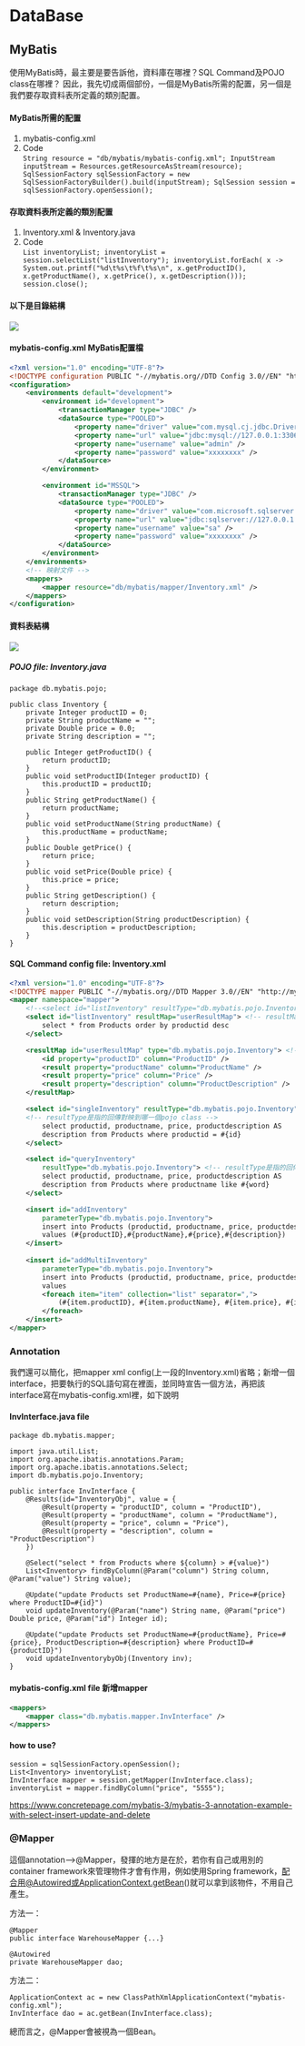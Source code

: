 # DataBase  
## MyBatis  
使用MyBatis時，最主要是要告訴他，資料庫在哪裡？SQL Command及POJO class在哪裡？ 因此，我先切成兩個部份，一個是MyBatis所需的配置，另一個是我們要存取資料表所定義的類別配置。  
#### MyBatis所需的配置  

1. mybatis-config.xml  
2. Code   
`String resource = "db/mybatis/mybatis-config.xml";
InputStream inputStream = Resources.getResourceAsStream(resource); SqlSessionFactory sqlSessionFactory = new SqlSessionFactoryBuilder().build(inputStream);
SqlSession session = sqlSessionFactory.openSession();`

#### 存取資料表所定義的類別配置  
1. Inventory.xml & Inventory.java
2. Code  
`List inventoryList;
inventoryList = session.selectList("listInventory");
inventoryList.forEach(
x -> System.out.printf("%d\t%s\t%f\t%s\n", x.getProductID(), x.getProductName(), x.getPrice(), x.getDescription())); session.close();`

#### 以下是目錄結構  
![](https://i.imgur.com/8bMrFf9.png)

#### mybatis-config.xml MyBatis配置檔  
```xml
<?xml version="1.0" encoding="UTF-8"?>
<!DOCTYPE configuration PUBLIC "-//mybatis.org//DTD Config 3.0//EN" "http://mybatis.org/dtd/mybatis-3-config.dtd">
<configuration>
    <environments default="development">
        <environment id="development">
            <transactionManager type="JDBC" />
            <dataSource type="POOLED">
                <property name="driver" value="com.mysql.cj.jdbc.Driver" />
                <property name="url" value="jdbc:mysql://127.0.0.1:3306/TestData?characterEncoding=UTF-8" />
                <property name="username" value="admin" />
                <property name="password" value="xxxxxxxx" />
            </dataSource>
        </environment>

        <environment id="MSSQL">
            <transactionManager type="JDBC" />
            <dataSource type="POOLED">
                <property name="driver" value="com.microsoft.sqlserver.jdbc.SQLServerDriver" />
                <property name="url" value="jdbc:sqlserver://127.0.0.1:1433;Database=TestData" />
                <property name="username" value="sa" />
                <property name="password" value="xxxxxxxx" />
            </dataSource>
        </environment>
    </environments>
    <!-- 映射文件 -->
    <mappers>
        <mapper resource="db/mybatis/mapper/Inventory.xml" />
    </mappers> 
</configuration>
```

#### 資料表結構  
![](https://i.imgur.com/wlIp7GV.png)

##### POJO file: Inventory.java  
```java=1
package db.mybatis.pojo;

public class Inventory {
    private Integer productID = 0;
    private String productName = "";
    private Double price = 0.0;
    private String description = "";
	
    public Integer getProductID() {
    	return productID;
    }
    public void setProductID(Integer productID) {
    	this.productID = productID;
    }
    public String getProductName() {
    	return productName;
    }
    public void setProductName(String productName) {
    	this.productName = productName;
    }
    public Double getPrice() {
    	return price;
    }
    public void setPrice(Double price) {
    	this.price = price;
    }
    public String getDescription() {
    	return description;
    }
    public void setDescription(String productDescription) {
    	this.description = productDescription;
    }
}
```

#### SQL Command config file: Inventory.xml  
```xml
<?xml version="1.0" encoding="UTF-8"?>
<!DOCTYPE mapper PUBLIC "-//mybatis.org//DTD Mapper 3.0//EN" "http://mybatis.org/dtd/mybatis-3-mapper.dtd">
<mapper namespace="mapper">
    <!--<select id="listInventory" resultType="db.mybatis.pojo.Inventory"> --> <!-- resultType是指的回傳對映到哪一個pojo class -->
    <select id="listInventory" resultMap="userResultMap"> <!-- resultMap是指對映到哪一個resultMap tag -->
    	select * from Products order by productid desc
    </select>

    <resultMap id="userResultMap" type="db.mybatis.pojo.Inventory"> <!-- type是指的回傳對映到哪一個pojo class -->
    	<id property="productID" column="ProductID" />
    	<result property="productName" column="ProductName" />
    	<result property="price" column="Price" />
    	<result property="description" column="ProductDescription" />
    </resultMap>

    <select id="singleInventory" resultType="db.mybatis.pojo.Inventory">
    <!-- resultType是指的回傳對映到哪一個pojo class -->
    	select productid, productname, price, productdescription AS
    	description from Products where productid = #{id}
    </select>

    <select id="queryInventory"
    	resultType="db.mybatis.pojo.Inventory"> <!-- resultType是指的回傳對映到哪一個pojo class -->
    	select productid, productname, price, productdescription AS
	    description from Products where productname like #{word}
    </select>

    <insert id="addInventory"
    	parameterType="db.mybatis.pojo.Inventory">
    	insert into Products (productid, productname, price, productdescription)
    	values (#{productID},#{productName},#{price},#{description})
    </insert>
	
    <insert id="addMultiInventory"
        parameterType="db.mybatis.pojo.Inventory">
        insert into Products (productid, productname, price, productdescription)
        values 
        <foreach item="item" collection="list" separator=",">
            (#{item.productID}, #{item.productName}, #{item.price}, #{item.description})
        </foreach>
    </insert>
</mapper>
```

### Annotation  
我們還可以簡化，把mapper xml config(上一段的Inventory.xml)省略；新增一個interface，把要執行的SQL語句寫在裡面，並同時宣告一個方法，再把該interface寫在mybatis-config.xml裡，如下說明  

#### InvInterface.java file  
```java=1
package db.mybatis.mapper;

import java.util.List;
import org.apache.ibatis.annotations.Param;
import org.apache.ibatis.annotations.Select;
import db.mybatis.pojo.Inventory;

public interface InvInterface {
    @Results(id="InventoryObj", value = {
        @Result(property = "productID", column = "ProductID"),
        @Result(property = "productName", column = "ProductName"),
        @Result(property = "price", column = "Price"),
        @Result(property = "description", column = "ProductDescription")
    })
	
    @Select("select * from Products where ${column} > #{value}")
    List<Inventory> findByColumn(@Param("column") String column, @Param("value") String value);
	
    @Update("update Products set ProductName=#{name}, Price=#{price} where ProductID=#{id}")
    void updateInventory(@Param("name") String name, @Param("price") Double price, @Param("id") Integer id);
	
    @Update("update Products set ProductName=#{productName}, Price=#{price}, ProductDescription=#{description} where ProductID=#{productID}")
    void updateInventorybyObj(Inventory inv);
}
```

#### mybatis-config.xml file 新增mapper  
```xml
<mappers>
	<mapper class="db.mybatis.mapper.InvInterface" />
</mappers>
```

#### how to use?  
```java=1
session = sqlSessionFactory.openSession();
List<Inventory> inventoryList;
InvInterface mapper = session.getMapper(InvInterface.class);
inventoryList = mapper.findByColumn("price", "5555");
```

https://www.concretepage.com/mybatis-3/mybatis-3-annotation-example-with-select-insert-update-and-delete

### @Mapper  
這個annotation--\>@Mapper，發揮的地方是在於，若你有自己或用別的container framework來管理物件才會有作用，例如使用Spring framework，配合用@Autowired或ApplicationContext.getBean()就可以拿到該物件，不用自己產生。  

方法一：
```java=1
@Mapper
public interface WarehouseMapper {...}
```

```java=1
@Autowired
private WarehouseMapper dao;
```

方法二：
```java=1
ApplicationContext ac = new ClassPathXmlApplicationContext("mybatis-config.xml");
InvInterface dao = ac.getBean(InvInterface.class);
```
總而言之，@Mapper會被視為一個Bean。